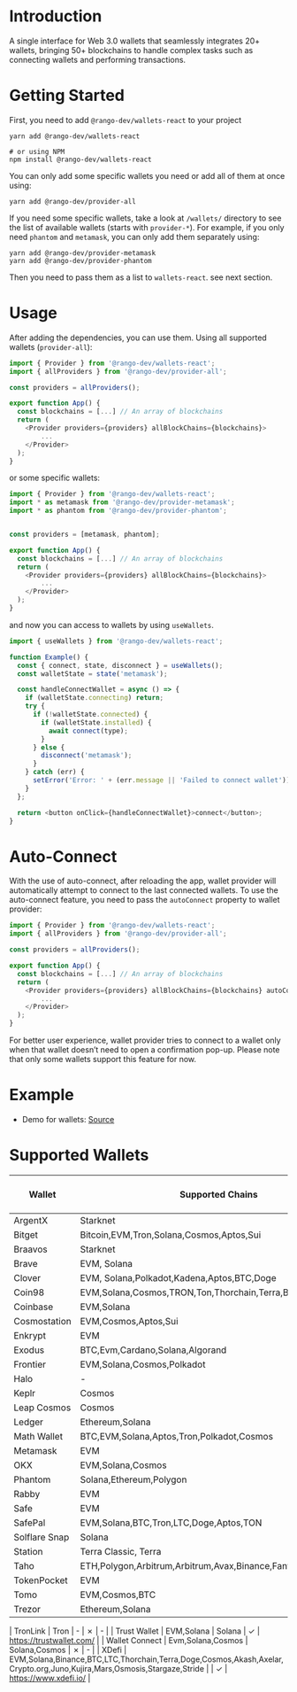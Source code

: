 # Introduction

A single interface for Web 3.0 wallets that seamlessly integrates 20+ wallets, bringing 50+ blockchains to handle complex tasks such as connecting wallets and performing transactions.

# Getting Started

First, you need to add `@rango-dev/wallets-react` to your project

```
yarn add @rango-dev/wallets-react

# or using NPM
npm install @rango-dev/wallets-react
```

You can only add some specific wallets you need or add all of them at once using:

```
yarn add @rango-dev/provider-all
```

If you need some specific wallets, take a look at `/wallets/` directory to see the list of available wallets (starts with `provider-*`).
For example, if you only need `phantom` and `metamask`, you can only add them separately using:

```
yarn add @rango-dev/provider-metamask
yarn add @rango-dev/provider-phantom
```

Then you need to pass them as a list to `wallets-react`. see next section.

# Usage

After adding the dependencies, you can use them. Using all supported wallets (`provider-all`):

```js
import { Provider } from '@rango-dev/wallets-react';
import { allProviders } from '@rango-dev/provider-all';

const providers = allProviders();

export function App() {
  const blockchains = [...] // An array of blockchains
  return (
    <Provider providers={providers} allBlockChains={blockchains}>
        ...
    </Provider>
  );
}

```

or some specific wallets:

```js
import { Provider } from '@rango-dev/wallets-react';
import * as metamask from '@rango-dev/provider-metamask';
import * as phantom from '@rango-dev/provider-phantom';


const providers = [metamask, phantom];

export function App() {
  const blockchains = [...] // An array of blockchains
  return (
    <Provider providers={providers} allBlockChains={blockchains}>
        ...
    </Provider>
  );
}
```

and now you can access to wallets by using `useWallets`.

```js
import { useWallets } from '@rango-dev/wallets-react';

function Example() {
  const { connect, state, disconnect } = useWallets();
  const walletState = state('metamask');

  const handleConnectWallet = async () => {
    if (walletState.connecting) return;
    try {
      if (!walletState.connected) {
        if (walletState.installed) {
          await connect(type);
        }
      } else {
        disconnect('metamask');
      }
    } catch (err) {
      setError('Error: ' + (err.message || 'Failed to connect wallet'));
    }
  };

  return <button onClick={handleConnectWallet}>connect</button>;
}
```

# Auto-Connect

With the use of auto-connect, after reloading the app, wallet provider will automatically attempt to connect to the last connected wallets. To use the auto-connect feature, you need to pass the `autoConnect` property to wallet provider:

```js
import { Provider } from '@rango-dev/wallets-react';
import { allProviders } from '@rango-dev/provider-all';

const providers = allProviders();

export function App() {
  const blockchains = [...] // An array of blockchains
  return (
    <Provider providers={providers} allBlockChains={blockchains} autoConnect>
        ...
    </Provider>
  );
}

```

For better user experience, wallet provider tries to connect to a wallet only when that wallet doesn’t need to open a confirmation pop-up. Please note that only some wallets support this feature for now.

# Example

- Demo for wallets: [Source](https://github.com/rango-exchange/rango-client/tree/next/wallets/demo)

# Supported Wallets

| Wallet        | Supported Chains                                             | Not Implemented                                   | Auto Connect Support | Source                               |
| ------------- | ------------------------------------------------------------ | ------------------------------------------------- | -------------------- | ------------------------------------ |
| ArgentX       | Starknet                                                     | -                                                 | &check;              | https://www.argent.xyz/              |
| Bitget        | Bitcoin,EVM,Tron,Solana,Cosmos,Aptos,Sui                     | Bitcoin,Solana,Cosmos,Aptos,Sui                   | &check;              | https://web3.bitget.com/             |
| Braavos       | Starknet                                                     | -                                                 | &check;              | https://braavos.app/                 |
| Brave         | EVM, Solana                                                  | -                                                 | &check;              | https://brave.com/wallet/            |
| Clover        | EVM, Solana,Polkadot,Kadena,Aptos,BTC,Doge                   | Polkadot,Kadena,Aptos,BTC,Doge                    | &check;              | https://wallet.clover.finance        |
| Coin98        | EVM,Solana,Cosmos,TRON,Ton,Thorchain,Terra,BTC,Sui,Aptos,Sei | Cosmos,TRON,Ton,Thorchain,Terra,BTC,Sui,Aptos,Sei | &cross;              | https://coin98.com/wallet            |
| Coinbase      | EVM,Solana                                                   | -                                                 | &check;              | https://www.coinbase.com/wallet      |
| Cosmostation  | EVM,Cosmos,Aptos,Sui                                         | Aptos,Sui                                         | &check;              | https://cosmostation.io/             |
| Enkrypt       | EVM                                                          | BTC,Polkadot                                      | &check;              | https://www.enkrypt.com/             |
| Exodus        | BTC,Evm,Cardano,Solana,Algorand                              | BTC,Cardano,Algorand                              | &check;              | https://www.exodus.com/              |
| Frontier      | EVM,Solana,Cosmos,Polkadot                                   | Cosmos,Polkadot                                   | &check;              | https://frontier.xyz/                |
| Halo          | -                                                            | -                                                 | &cross;              | https://halo.social/                 |
| Keplr         | Cosmos                                                       | -                                                 | &cross;              | https://www.keplr.app/               |
| Leap Cosmos   | Cosmos                                                       | Cosmos                                            | &cross;              | https://www.leapwallet.io/cosmos     |
| Ledger        | Ethereum,Solana                                              | -                                                 | &cross;              | https://www.ledger.com/              |
| Math Wallet   | BTC,EVM,Solana,Aptos,Tron,Polkadot,Cosmos                    | BTC,Aptos,Tron,Polkadot,Cosmos                    | &check;              | https://mathwallet.org/en-us/        |
| Metamask      | EVM                                                          | -                                                 | &check;              | -                                    |
| OKX           | EVM,Solana,Cosmos                                            | Cosmos                                            | &check;              | https://www.okx.com/web3             |
| Phantom       | Solana,Ethereum,Polygon                                      | Ethereum,Polygon                                  | &check;              | -                                    |
| Rabby         | EVM                                                          | -                                                 | &check;              | https://rabby.io/                    |
| Safe          | EVM                                                          | -                                                 | &check;              | https://safe.global/                 |
| SafePal       | EVM,Solana,BTC,Tron,LTC,Doge,Aptos,TON                       | BTC,Tron,LTC,Doge,Aptos,TON                       | &cross;              | https://www.safepal.com/             |
| Solflare Snap | Solana                                                       | -                                                 | &cross;              | https://solflare.com/metamask        |
| Station       | Terra Classic, Terra                                         | -                                                 | &cross;              | https://station.terra.money/         |
| Taho          | ETH,Polygon,Arbitrum,Arbitrum,Avax,Binance,Fantom            | Fantom                                            | &cross;              | https://taho.xyz/                    |
| TokenPocket   | EVM                                                          | -                                                 | &check;              | https://extension.tokenpocket.pro/#/ |
| Tomo          | EVM,Cosmos,BTC                                               | Cosmos,BTC                                        | &check;              | https://tomo.inc/                    |
| Trezor        | Ethereum,Solana                                              | Solana                                            | &cross;              | https://trezor.io/                   |

| TronLink | Tron | - | &cross; | - |
| Trust Wallet | EVM,Solana | Solana | &check; | https://trustwallet.com/ |
| Wallet Connect | Evm,Solana,Cosmos | Solana,Cosmos | &cross; | - |
| XDefi | EVM,Solana,Binance,BTC,LTC,Thorchain,Terra,Doge,Cosmos,Akash,Axelar,Crypto.org,Juno,Kujira,Mars,Osmosis,Stargaze,Stride | | &check; | https://www.xdefi.io/ |
